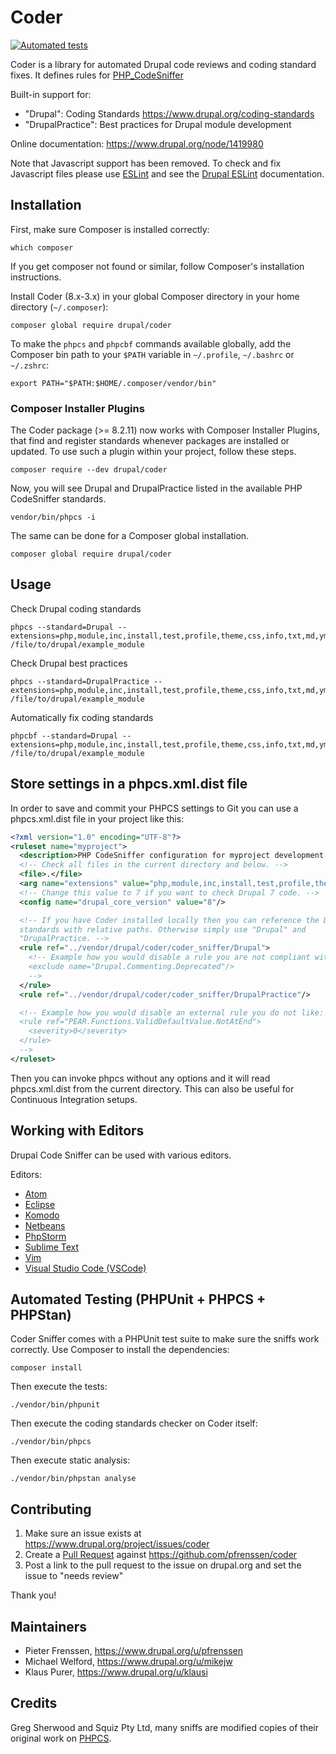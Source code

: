 # Coder

[![Automated tests](https://github.com/pfrenssen/coder/workflows/Tests/badge.svg)](https://github.com/pfrenssen/coder/actions)

Coder is a library for automated Drupal code reviews and coding standard fixes. It
defines rules for [PHP_CodeSniffer](https://github.com/squizlabs/PHP_CodeSniffer)

Built-in support for:
- "Drupal": Coding Standards https://www.drupal.org/coding-standards
- "DrupalPractice": Best practices for Drupal module development

Online documentation: https://www.drupal.org/node/1419980

Note that Javascript support has been removed. To check and fix Javascript files
please use [ESLint](http://eslint.org/) and see the
[Drupal ESLint](https://www.drupal.org/node/1955232) documentation.


## Installation

First, make sure Composer is installed correctly:

    which composer

If you get composer not found or similar, follow Composer's installation
instructions.

Install Coder (8.x-3.x) in your global Composer directory in your home directory
(`~/.composer`):

    composer global require drupal/coder

To make the `phpcs` and `phpcbf` commands available globally, add the Composer
bin path to your `$PATH` variable in `~/.profile`, `~/.bashrc` or `~/.zshrc`:

    export PATH="$PATH:$HOME/.composer/vendor/bin"


### Composer Installer Plugins

The Coder package (>= 8.2.11) now works with Composer Installer Plugins,
that find and register standards whenever packages are installed or updated.
To use such a plugin within your project, follow these steps.

    composer require --dev drupal/coder

Now, you will see Drupal and DrupalPractice listed in the available PHP
CodeSniffer standards.

    vendor/bin/phpcs -i

The same can be done for a Composer global installation.

    composer global require drupal/coder


## Usage

Check Drupal coding standards

    phpcs --standard=Drupal --extensions=php,module,inc,install,test,profile,theme,css,info,txt,md,yml /file/to/drupal/example_module

Check Drupal best practices

    phpcs --standard=DrupalPractice --extensions=php,module,inc,install,test,profile,theme,css,info,txt,md,yml /file/to/drupal/example_module

Automatically fix coding standards

    phpcbf --standard=Drupal --extensions=php,module,inc,install,test,profile,theme,css,info,txt,md,yml /file/to/drupal/example_module


## Store settings in a phpcs.xml.dist file

In order to save and commit your PHPCS settings to Git you can use a
phpcs.xml.dist file in your project like this:

```xml
<?xml version="1.0" encoding="UTF-8"?>
<ruleset name="myproject">
  <description>PHP CodeSniffer configuration for myproject development.</description>
  <!-- Check all files in the current directory and below. -->
  <file>.</file>
  <arg name="extensions" value="php,module,inc,install,test,profile,theme,css,info,txt,md,yml"/>
  <!-- Change this value to 7 if you want to check Drupal 7 code. -->
  <config name="drupal_core_version" value="8"/>

  <!-- If you have Coder installed locally then you can reference the Drupal
  standards with relative paths. Otherwise simply use "Drupal" and
  "DrupalPractice. -->
  <rule ref="../vendor/drupal/coder/coder_sniffer/Drupal">
    <!-- Example how you would disable a rule you are not compliant with yet:
    <exclude name="Drupal.Commenting.Deprecated"/>
    -->
  </rule>
  <rule ref="../vendor/drupal/coder/coder_sniffer/DrupalPractice"/>

  <!-- Example how you would disable an external rule you do not like:
  <rule ref="PEAR.Functions.ValidDefaultValue.NotAtEnd">
    <severity>0</severity>
  </rule>
  -->
</ruleset>
```

Then you can invoke phpcs without any options and it will read phpcs.xml.dist
from the current directory. This can also be useful for Continuous Integration
setups.


## Working with Editors

Drupal Code Sniffer can be used with various editors.

Editors:

- [Atom](https://www.drupal.org/node/1419996)
- [Eclipse](https://www.drupal.org/node/1420004)
- [Komodo](https://www.drupal.org/node/1419996)
- [Netbeans](https://www.drupal.org/node/1420008)
- [PhpStorm](https://www.jetbrains.com/help/phpstorm/php-code-sniffer.html)
- [Sublime Text](https://www.drupal.org/node/1419996)
- [Vim](https://www.drupal.org/node/1419996)
- [Visual Studio Code (VSCode)](https://www.drupal.org/node/1419996)


## Automated Testing (PHPUnit + PHPCS + PHPStan)

Coder Sniffer comes with a PHPUnit test suite to make sure the sniffs work correctly.
Use Composer to install the dependencies:

    composer install

Then execute the tests:

    ./vendor/bin/phpunit

Then execute the coding standards checker on Coder itself:

    ./vendor/bin/phpcs

Then execute static analysis:

    ./vendor/bin/phpstan analyse


## Contributing

1. Make sure an issue exists at https://www.drupal.org/project/issues/coder
2. Create a [Pull Request](https://help.github.com/articles/using-pull-requests/) against https://github.com/pfrenssen/coder
3. Post a link to the pull request to the issue on drupal.org and set the issue to
   "needs review"

Thank you!


## Maintainers

- Pieter Frenssen, https://www.drupal.org/u/pfrenssen
- Michael Welford, https://www.drupal.org/u/mikejw
- Klaus Purer, https://www.drupal.org/u/klausi


## Credits

Greg Sherwood and Squiz Pty Ltd, many sniffs are modified copies of their original
work on [PHPCS](https://github.com/squizlabs/PHP_CodeSniffer).
